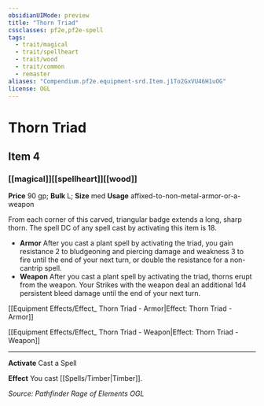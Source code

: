 ```yaml
---
obsidianUIMode: preview
title: "Thorn Triad"
cssclasses: pf2e,pf2e-spell
tags:
  - trait/magical
  - trait/spellheart
  - trait/wood
  - trait/common
  - remaster
aliases: "Compendium.pf2e.equipment-srd.Item.j1To2GxVU46H1uOG"
license: OGL
---
```

# Thorn Triad
## Item 4
### [[magical]][[spellheart]][[wood]]


**Price** 90 gp; 
**Bulk** L; **Size** med
**Usage** affixed-to-non-metal-armor-or-a-weapon

From each corner of this carved, triangular badge extends a long, sharp thorn. The spell DC of any spell cast by activating this item is 18.

*   **Armor** After you cast a plant spell by activating the triad, you gain resistance 2 to bludgeoning and piercing damage and weakness 3 to fire until the end of your next turn, or double the resistance for a non-cantrip spell.
*   **Weapon** After you cast a plant spell by activating the triad, thorns erupt from the weapon. Your Strikes with the weapon deal an additional 1d4 persistent bleed damage until the end of your next turn.

[[Equipment Effects/Effect_ Thorn Triad - Armor|Effect: Thorn Triad - Armor]]

[[Equipment Effects/Effect_ Thorn Triad - Weapon|Effect: Thorn Triad - Weapon]]

* * *

**Activate** Cast a Spell

**Effect** You cast [[Spells/Timber|Timber]].

*Source: Pathfinder Rage of Elements*
*OGL*